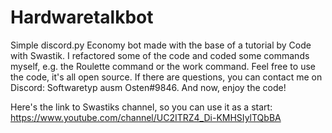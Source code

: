 # Hardwaretalkbot
Simple discord.py Economy bot made with the base of a tutorial by Code with Swastik. I refactored some of the code and coded some commands myself, e.g. the Roulette command or the work command. Feel free to use the code,
it's all open source. If there are questions, you can contact me on Discord: Softwaretyp ausm Osten#9846. And now, enjoy the code!

Here's the link to Swastiks channel, so you can use it as a start: https://www.youtube.com/channel/UC2ITRZ4_Di-KMHSIylTQbBA
